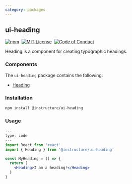 ```yaml
---
category: packages
---
```


## ui-heading

[![npm][npm]][npm-url]&nbsp;
[![MIT License][license-badge]][license]&nbsp;
[![Code of Conduct][coc-badge]][coc]

Heading is a component for creating typographic headings.

### Components

The `ui-heading` package contains the following:

- [Heading](#Heading)

### Installation

```sh
npm install @instructure/ui-heading
```

### Usage

```jsx
---
type: code
---
import React from 'react'
import { Heading } from '@instructure/ui-heading'

const MyHeading = () => {
  return (
    <Heading>I am a heading!</Heading>
  )
}
```

[npm]: https://img.shields.io/npm/v/@instructure/ui-heading.svg
[npm-url]: https://npmjs.com/package/@instructure/ui-heading
[license-badge]: https://img.shields.io/npm/l/instructure-ui.svg?style=flat-square
[license]: https://github.com/instructure/instructure-ui/blob/master/LICENSE
[coc-badge]: https://img.shields.io/badge/code%20of-conduct-ff69b4.svg?style=flat-square
[coc]: https://github.com/instructure/instructure-ui/blob/master/CODE_OF_CONDUCT.md
